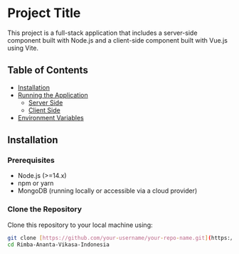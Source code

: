 # Project Title

This project is a full-stack application that includes a server-side component built with Node.js and a client-side component built with Vue.js using Vite.

## Table of Contents

- [Installation](#installation)
- [Running the Application](#running-the-application)
  - [Server Side](#server-side)
  - [Client Side](#client-side)
- [Environment Variables](#environment-variables)

## Installation

### Prerequisites

- Node.js (>=14.x)
- npm or yarn
- MongoDB (running locally or accessible via a cloud provider)

### Clone the Repository

Clone this repository to your local machine using:

```bash
git clone [https://github.com/your-username/your-repo-name.git](https://github.com/daffatabiano/Rimba-Ananta-Vikasa-Indonesia.git)
cd Rimba-Ananta-Vikasa-Indonesia

